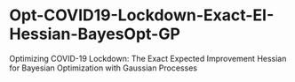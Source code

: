 # Opt-COVID19-Lockdown-Exact-EI-Hessian-BayesOpt-GP
Optimizing COVID-19 Lockdown: The Exact Expected Improvement Hessian for Bayesian Optimization with Gaussian Processes
